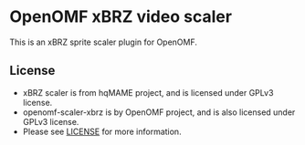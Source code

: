 OpenOMF xBRZ video scaler
=========================

This is an xBRZ sprite scaler plugin for OpenOMF.

License
-------
* xBRZ scaler is from hqMAME project, and is licensed under GPLv3 license.
* openomf-scaler-xbrz is by OpenOMF project, and is also licensed under GPLv3 license.
* Please see [LICENSE](https://github.com/omf2097/openomf-scaler-xbrz/blob/master/LICENSE) for more information. 

